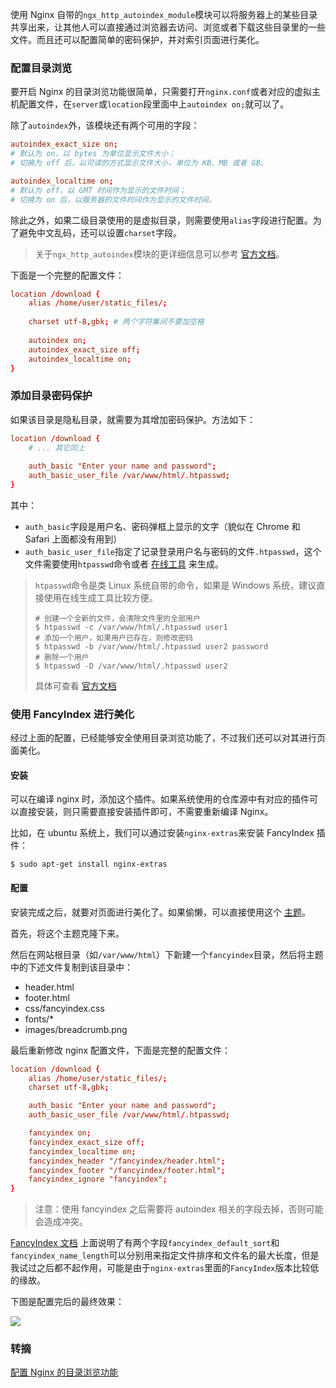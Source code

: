 使用 Nginx 自带的`ngx_http_autoindex_module`模块可以将服务器上的某些目录共享出来，让其他人可以直接通过浏览器去访问、浏览或者下载这些目录里的一些文件。而且还可以配置简单的密码保护，并对索引页面进行美化。


### 配置目录浏览
要开启 Nginx 的目录浏览功能很简单，只需要打开`nginx.conf`或者对应的虚拟主机配置文件，在`server`或`location`段里面中上`autoindex on;`就可以了。

除了`autoindex`外，该模块还有两个可用的字段：

```conf
autoindex_exact_size on;
# 默认为 on，以 bytes 为单位显示文件大小；
# 切换为 off 后，以可读的方式显示文件大小，单位为 KB、MB 或者 GB。

autoindex_localtime on;
# 默认为 off，以 GMT 时间作为显示的文件时间；
# 切换为 on 后，以服务器的文件时间作为显示的文件时间。
```

除此之外，如果二级目录使用的是虚拟目录，则需要使用`alias`字段进行配置。为了避免中文乱码，还可以设置`charset`字段。

> 关于`ngx_http_autoindex`模块的更详细信息可以参考 [官方文档](http://nginx.org/en/docs/http/ngx_http_autoindex_module.html)。

下面是一个完整的配置文件：

```conf
location /download {
    alias /home/user/static_files/;
    
    charset utf-8,gbk; # 两个字符集间不要加空格
    
    autoindex on;
    autoindex_exact_size off;
    autoindex_localtime on;
}
```

### 添加目录密码保护
如果该目录是隐私目录，就需要为其增加密码保护。方法如下：

```conf
location /download {
    # ... 其它同上
    
    auth_basic "Enter your name and password";
    auth_basic_user_file /var/www/html/.htpasswd;
}
```

其中：

* `auth_basic`字段是用户名、密码弹框上显示的文字（貌似在 Chrome 和 Safari 上面都没有用到）
* `auth_basic_user_file`指定了记录登录用户名与密码的文件`.htpasswd`，这个文件需要使用`htpasswd`命令或者 [在线工具](http://tool.oschina.net/htpasswd) 来生成。

> `htpasswd`命令是类 Linux 系统自带的命令，如果是 Windows 系统，建议直接使用在线生成工具比较方便。
> 
> ```shell
> # 创建一个全新的文件，会清除文件里的全部用户
> $ htpasswd -c /var/www/html/.htpasswd user1  
> # 添加一个用户，如果用户已存在，则修改密码
> $ htpasswd -b /var/www/html/.htpasswd user2 password
> # 删除一个用户
> $ htpasswd -D /var/www/html/.htpasswd user2
> ```
> 
> 具体可查看 [官方文档](https://httpd.apache.org/docs/current/programs/htpasswd.html)

### 使用 FancyIndex 进行美化
经过上面的配置，已经能够安全使用目录浏览功能了，不过我们还可以对其进行页面美化。

#### 安装
可以在编译 nginx 时，添加这个插件。如果系统使用的仓库源中有对应的插件可以直接安装，则只需要直接安装插件即可，不需要重新编译 Nginx。

比如，在 ubuntu 系统上，我们可以通过安装`nginx-extras`来安装 FancyIndex 插件：

```shell
$ sudo apt-get install nginx-extras
```

#### 配置
安装完成之后，就要对页面进行美化了。如果偷懒，可以直接使用这个 [主题](https://github.com/TheInsomniac/Nginx-Fancyindex-Theme)。

首先，将这个主题克隆下来。

然后在网站根目录（如`/var/www/html`）下新建一个`fancyindex`目录，然后将主题中的下述文件复制到该目录中：

* header.html
* footer.html
* css/fancyindex.css
* fonts/*
* images/breadcrumb.png

最后重新修改 nginx 配置文件，下面是完整的配置文件：

```conf
location /download {
	alias /home/user/static_files/;
	charset utf-8,gbk;

	auth_basic "Enter your name and password";
	auth_basic_user_file /var/www/html/.htpasswd;

	fancyindex on;
	fancyindex_exact_size off;
	fancyindex_localtime on;
	fancyindex_header "/fancyindex/header.html";
	fancyindex_footer "/fancyindex/footer.html";
	fancyindex_ignore "fancyindex";
}
```

> 注意：使用 fancyindex 之后需要将 autoindex 相关的字段去掉，否则可能会造成冲突。

[FancyIndex 文档](https://github.com/aperezdc/ngx-fancyindex#directives) 上面说明了有两个字段`fancyindex_default_sort`和`fancyindex_name_length`可以分别用来指定文件排序和文件名的最大长度，但是我试过之后都不起作用，可能是由于`nginx-extras`里面的`FancyIndex`版本比较低的缘故。

下图是配置完后的最终效果：

![](http://cnd.qiniu.lin07ux.cn/markdown/1481253081572.png)

### 转摘
[配置 Nginx 的目录浏览功能](http://www.swiftyper.com/2016/12/08/nginx-autoindex-configuration/)

